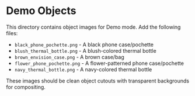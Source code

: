 # Demo Objects

This directory contains object images for Demo mode. Add the following files:

- `black_phone_pochette.png` - A black phone case/pochette
- `blush_thermal_bottle.png` - A blush-colored thermal bottle
- `brown_envision_case.png` - A brown case/bag
- `flower_phone_pochette.png` - A flower-patterned phone case/pochette
- `navy_thermal_bottle.png` - A navy-colored thermal bottle

These images should be clean object cutouts with transparent backgrounds for compositing.
